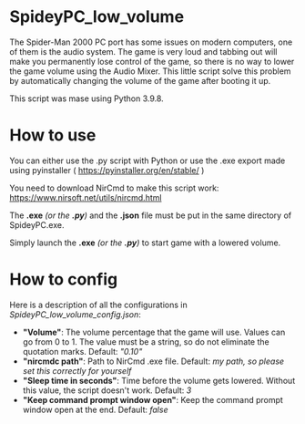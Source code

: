 # SpideyPC_low_volume
The Spider-Man 2000 PC port has some issues on modern computers, one of them is the audio system. The game is very loud and tabbing out will make you permanently lose control of the game, so there is no way to lower the game volume using the Audio Mixer. 
This little script solve this problem by automatically changing the volume of the game after booting it up.

This script was mase using Python 3.9.8.


# How to use
You can either use the .py script with Python or use the .exe export made using pyinstaller ( https://pyinstaller.org/en/stable/ )

You need to download NirCmd to make this script work: https://www.nirsoft.net/utils/nircmd.html

The **.exe** *(or the **.py**)* and the **.json** file must be put in the same directory of SpideyPC.exe.

Simply launch the **.exe** *(or the **.py**)* to start game with a lowered volume.


# How to config
Here is a description of all the configurations in *SpideyPC_low_volume_config.json*:
- **"Volume"**: The volume percentage that the game will use. Values can go from 0 to 1. The value must be a string, so do not eliminate the quotation marks. Default: *"0.10"*
- **"nircmdc path"**: Path to NirCmd .exe file. Default: *my path, so please set this correctly for yourself*
- **"Sleep time in seconds"**: Time before the volume gets lowered. Without this value, the script doesn't work. Default: *3*
- **"Keep command prompt window open"**: Keep the command prompt window open at the end. Default: *false*


